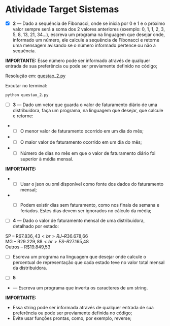 # Atividade Target Sistemas

- [x] **2** — Dado a sequência de Fibonacci, onde se inicia por 0 e 1 e o próximo valor sempre será a soma dos 2 valores anteriores (exemplo: 0, 1, 1, 2, 3, 5, 8, 13, 21, 34...), escreva um programa na linguagem que desejar onde, informado um número, ele calcule a sequência de Fibonacci e retorne uma mensagem avisando se o número informado pertence ou não a sequência.

**IMPORTANTE:**
Esse número pode ser informado através de qualquer entrada de sua preferência ou pode ser previamente definido no código;

Resolução em: [questao_2.py](questao_2.py)

Excutar no terminal:

```bash
python questao_2.py
```


- [ ] **3** — Dado um vetor que guarda o valor de faturamento diário de uma distribuidora, faça um programa, na linguagem que desejar, que calcule e retorne:


- - [ ] O menor valor de faturamento ocorrido em um dia do mês;
- - [ ] O maior valor de faturamento ocorrido em um dia do mês;
- - [ ] Número de dias no mês em que o valor de faturamento diário foi superior à média mensal.

**IMPORTANTE:**
- - [ ] Usar o json ou xml disponível como fonte dos dados do faturamento mensal;
- - [ ] Podem existir dias sem faturamento, como nos finais de semana e feriados. Estes dias devem ser ignorados no cálculo da média;


- [ ] **4** — Dado o valor de faturamento mensal de uma distribuidora, detalhado por estado:

SP – R$67.836,43<br>
RJ – R$36.678,66<br>
MG – R$29.229,88<br>
ES – R$27.165,48<br>
Outros – R$19.849,53<br>

- [ ] Escreva um programa na linguagem que desejar onde calcule o percentual de representação que cada estado teve no valor total mensal da distribuidora.


- [ ] **5** 
- — Escreva um programa que inverta os caracteres de um string.

**IMPORTANTE:**

- Essa string pode ser informada através de qualquer entrada de sua preferência ou pode ser previamente definida no código;
- Evite usar funções prontas, como, por exemplo, reverse;